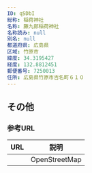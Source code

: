 ```yaml
---
ID: qSDbI
総称: 稲荷神社
名称: 藤九郎稲荷神社
名称読み: null
別名: null
都道府県: 広島県
区域: 竹原市
緯度: 34.3195427
経度: 132.8812451
郵便番号: 7250013
住所: 広島県竹原市吉名町６１０
---
```


## その他

### 参考URL

| URL | 説明          |
| --- | ------------- |
|     | OpenStreetMap |
